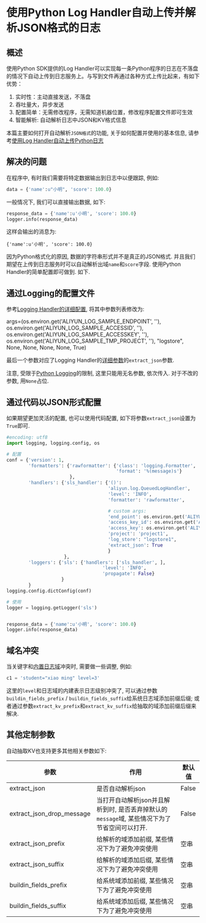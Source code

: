 # 使用Python Log Handler自动上传并解析JSON格式的日志

## 概述

使用Python SDK提供的Log Handler可以实现每一条Python程序的日志在不落盘的情况下自动上传到日志服务上。与写到文件再通过各种方式上传比起来，有如下优势：

1. 实时性：主动直接发送，不落盘
2. 吞吐量大，异步发送
3. 配置简单：无需修改程序，无需知道机器位置，修改程序配置文件即可生效
4. 智能解析: 自动解析日志中JSON和KV格式信息

本篇主要如何打开自动解析`JSON格式`的功能, 关于如何配置并使用的基本信息, 请参考[使用Log Handler自动上传Python日志](https://aliyun-log-python-sdk.readthedocs.io/tutorials/tutorial_logging_handler.html)
 
## 解决的问题

在程序中, 有时我们需要将特定数据输出到日志中以便跟踪, 例如:

```python
data = {'name':u"小明", 'score': 100.0}
```

一般情况下, 我们可以直接输出数据, 如下:

```python
response_data = {'name':u'小明', 'score': 100.0}
logger.info(response_data)
```

这样会输出的消息为:
```shell
{'name':u'小明', 'score': 100.0}
```

因为Python格式化的原因, 数据的字符串形式并不是真正的JSON格式. 并且我们期望在上传到日志服务时可以自动解析出域`name`和`score`字段. 使用Python Handler的简单配置即可做到. 如下.

## 通过Logging的配置文件

参考[Logging Handler的详细配置](https://aliyun-log-python-sdk.readthedocs.io/tutorials/tutorial_logging_handler.html#id2), 将其中参数列表修改为:

args=(os.environ.get('ALIYUN_LOG_SAMPLE_ENDPOINT', ''), os.environ.get('ALIYUN_LOG_SAMPLE_ACCESSID', ''), os.environ.get('ALIYUN_LOG_SAMPLE_ACCESSKEY', ''), os.environ.get('ALIYUN_LOG_SAMPLE_TMP_PROJECT', ''), "logstore", None, None, None, None, True)

最后一个参数对应了Logging Handler的[详细参数](https://aliyun-log-python-sdk.readthedocs.io/api.html#aliyun.log.QueuedLogHandler)的`extract_json`参数.

注意, 受限于[Python Logging](https://docs.python.org/2/library/logging.config.html)的限制, 这里只能用无名参数, 依次传入. 对于不改的参数, 用`None`占位.

## 通过代码以JSON形式配置
如果期望更加灵活的配置, 也可以使用代码配置, 如下将参数`extract_json`设置为`True`即可.

```python
#encoding: utf8
import logging, logging.config, os

# 配置
conf = {'version': 1,
        'formatters': {'rawformatter': {'class': 'logging.Formatter',
                                        'format': '%(message)s'}
                       },
        'handlers': {'sls_handler': {'()':
                                     'aliyun.log.QueuedLogHandler',
                                     'level': 'INFO',
                                     'formatter': 'rawformatter',

                                     # custom args:
                                     'end_point': os.environ.get('ALIYUN_LOG_SAMPLE_ENDPOINT', ''),
                                     'access_key_id': os.environ.get('ALIYUN_LOG_SAMPLE_ACCESSID', ''),
                                     'access_key': os.environ.get('ALIYUN_LOG_SAMPLE_ACCESSKEY', ''),
                                     'project': 'project1',
                                     'log_store': "logstore1",
                                     'extract_json': True
                                     }
                     },
        'loggers': {'sls': {'handlers': ['sls_handler', ],
                                   'level': 'INFO',
                                   'propagate': False}
                    }
        }
logging.config.dictConfig(conf)

# 使用
logger = logging.getLogger('sls')


response_data = {'name':u'小明', 'score': 100.0}
logger.info(response_data)

```


## 域名冲突

当关键字和[内置日志域](https://aliyun-log-python-sdk.readthedocs.io/tutorials/tutorial_logging_handler.html#id4)冲突时, 需要做一些调整, 例如:

```python
c1 = 'student="xiao ming" level=3'
```

这里的`level`和日志域的内建表示日志级别冲突了, 可以通过参数`buildin_fields_prefix` / `buildin_fields_suffix`给系统日志域添加前缀后缀;
或者通过参数`extract_kv_prefix`和`extract_kv_suffix`给抽取的域添加前缀后缀来解决.


## 其他定制参数

自动抽取KV也支持更多其他相关参数如下:

参数                      |            作用       | 默认值
-----------------        |   ------------------       |------
extract_json             | 是否自动解析json    | False
extract_json_drop_message| 当打开自动解析json并且解析到时, 是否丢弃掉默认的`message`域, 某些情况下为了节省空间可以打开. | False
extract_json_prefix      | 给解析的域添加前缀, 某些情况下为了避免冲突使用  | 空串
extract_json_suffix      | 给解析的域添加后缀, 某些情况下为了避免冲突使用  | 空串
buildin_fields_prefix    | 给系统域添加前缀, 某些情况下为了避免冲突使用 | 空串
buildin_fields_suffix    | 给系统域添加后缀, 某些情况下为了避免冲突使用 | 空串

